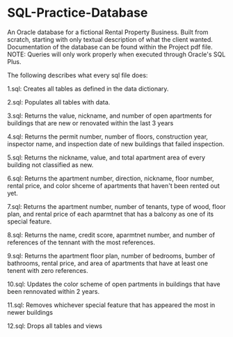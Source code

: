 # SQL-Practice-Database
An Oracle database for a fictional Rental Property Business. Built from scratch, starting with only textual description of what the client wanted. Documentation of the database can be found within the Project pdf file. NOTE: Queries will only work properly when executed through Oracle's SQL Plus.


The following describes what every sql file does:

1.sql: Creates all tables as defined in the data dictionary.

2.sql: Populates all tables with data.

3.sql: Returns the value, nickname, and number of open apartments for buildings that are new or renovated within the last 3 years

4.sql: Returns the permit number, number of floors, construction year, inspector name, and inspection date of new buildings that failed inspection.

5.sql: Returns the nickname, value, and total apartment area of every building not classified as new.

6.sql: Returns the apartment number, direction, nickname, floor number, rental price, and color shceme of apartments that haven't been rented out yet.

7.sql: Returns the apartment number, number of tenants, type of wood, floor plan, and rental price of each aparmtnet that has a balcony as one of its special feature.

8.sql: Returns the name, credit score, aparmtnet number, and number of references of the tennant with the most references.

9.sql: Returns the apartment floor plan, number of bedrooms, bumber of bathrooms, rental price, and area of apartments that have at least one tenent with zero references.

10.sql: Updates the color scheme of open partments in buildings that have been rennovated within 2 years.

11.sql: Removes whichever special feature that has appeared the most in newer buildings

12.sql: Drops all tables and views
